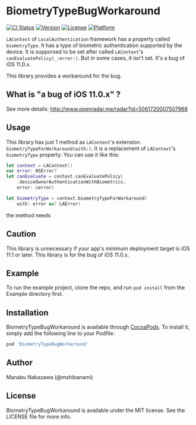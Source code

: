 # BiometryTypeBugWorkaround

[![CI Status](http://img.shields.io/travis/mshibanami/BiometryTypeBugWorkaround.svg?style=flat)](https://travis-ci.org/mshibanami/BiometryTypeBugWorkaround)
[![Version](https://img.shields.io/cocoapods/v/BiometryTypeBugWorkaround.svg?style=flat)](http://cocoapods.org/pods/BiometryTypeBugWorkaround)
[![License](https://img.shields.io/cocoapods/l/BiometryTypeBugWorkaround.svg?style=flat)](http://cocoapods.org/pods/BiometryTypeBugWorkaround)
[![Platform](https://img.shields.io/cocoapods/p/BiometryTypeBugWorkaround.svg?style=flat)](http://cocoapods.org/pods/BiometryTypeBugWorkaround)

`LAContext` of `LocalAuthentication` framework has a property called `biometryType`.
It has a type of biometric authentication supported by the device.
It is supporsed to be set after called `LAContext`'s `canEvaluatePolicy(_:error:)`.
But in some cases, it isn't set. It's a bug of iOS 11.0.x.

This library provides a workaround for the bug.

## What is "a bug of iOS 11.0.x" ?

See more details: <http://www.openradar.me/radar?id=5061720007507968>

## Usage

This library has just 1 method as `LAContext`'s extension.
`biometryTypeForWorkaround(with:)`.
It is a replacement of `LAContext`'s `biometryType` property. You can use it like this:

```swift
let context = LAContext()
var error: NSError?
let canEvaluate = context.canEvaluatePolicy(
    .deviceOwnerAuthenticationWithBiometrics,
    error: &error)

let biometryType = context.biometryTypeForWorkaround(
    with: error as? LAError)
```

the method needs

## Caution

This library is unnecessary if your app's minimum deployment target is iOS 11.1 or later.
This library is for the bug of iOS 11.0.x.

## Example

To run the example project, clone the repo, and run `pod install` from the Example directory first.

## Installation

BiometryTypeBugWorkaround is available through [CocoaPods](http://cocoapods.org). To install
it, simply add the following line to your Podfile:

```ruby
pod 'BiometryTypeBugWorkaround'
```

## Author

Manabu Nakazawa (@mshibanami)

## License

BiometryTypeBugWorkaround is available under the MIT license. See the LICENSE file for more info.
